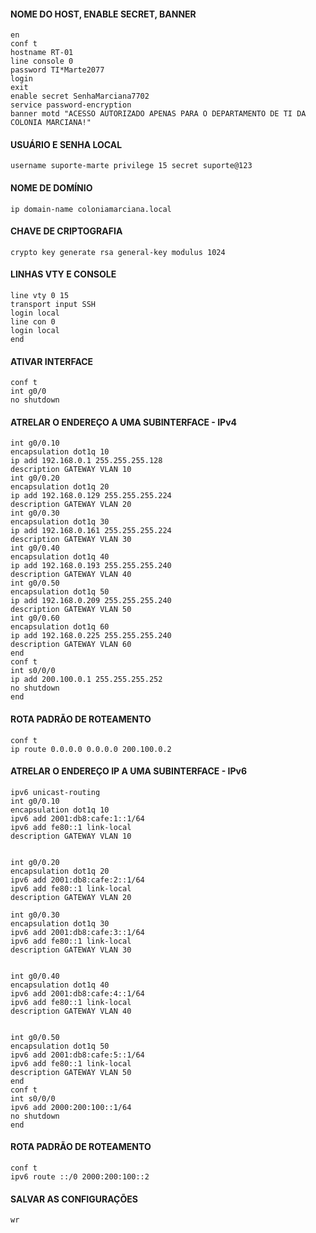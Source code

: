 #### NOME DO HOST, ENABLE SECRET, BANNER
```
en
conf t
hostname RT-01
line console 0
password TI*Marte2077
login
exit
enable secret SenhaMarciana7702
service password-encryption
banner motd "ACESSO AUTORIZADO APENAS PARA O DEPARTAMENTO DE TI DA COLONIA MARCIANA!"
```

#### USUÁRIO E SENHA LOCAL
```
username suporte-marte privilege 15 secret suporte@123
```

#### NOME DE DOMÍNIO 
```
ip domain-name coloniamarciana.local
```

#### CHAVE DE CRIPTOGRAFIA
```
crypto key generate rsa general-key modulus 1024
```

#### LINHAS VTY E CONSOLE
```
line vty 0 15
transport input SSH
login local
line con 0
login local
end
```

#### ATIVAR INTERFACE
```
conf t
int g0/0
no shutdown
```

#### ATRELAR O ENDEREÇO A UMA SUBINTERFACE - IPv4
```
int g0/0.10
encapsulation dot1q 10
ip add 192.168.0.1 255.255.255.128
description GATEWAY VLAN 10
int g0/0.20
encapsulation dot1q 20
ip add 192.168.0.129 255.255.255.224
description GATEWAY VLAN 20
int g0/0.30
encapsulation dot1q 30
ip add 192.168.0.161 255.255.255.224
description GATEWAY VLAN 30
int g0/0.40
encapsulation dot1q 40
ip add 192.168.0.193 255.255.255.240
description GATEWAY VLAN 40
int g0/0.50
encapsulation dot1q 50
ip add 192.168.0.209 255.255.255.240
description GATEWAY VLAN 50
int g0/0.60
encapsulation dot1q 60
ip add 192.168.0.225 255.255.255.240
description GATEWAY VLAN 60
end
conf t
int s0/0/0
ip add 200.100.0.1 255.255.255.252
no shutdown
end
```

#### ROTA PADRÃO DE ROTEAMENTO 
```
conf t
ip route 0.0.0.0 0.0.0.0 200.100.0.2
```

#### ATRELAR  O ENDEREÇO IP A UMA SUBINTERFACE - IPv6
```
ipv6 unicast-routing
int g0/0.10
encapsulation dot1q 10
ipv6 add 2001:db8:cafe:1::1/64
ipv6 add fe80::1 link-local
description GATEWAY VLAN 10 


int g0/0.20
encapsulation dot1q 20
ipv6 add 2001:db8:cafe:2::1/64
ipv6 add fe80::1 link-local
description GATEWAY VLAN 20

int g0/0.30
encapsulation dot1q 30
ipv6 add 2001:db8:cafe:3::1/64
ipv6 add fe80::1 link-local
description GATEWAY VLAN 30


int g0/0.40
encapsulation dot1q 40
ipv6 add 2001:db8:cafe:4::1/64
ipv6 add fe80::1 link-local
description GATEWAY VLAN 40


int g0/0.50
encapsulation dot1q 50
ipv6 add 2001:db8:cafe:5::1/64
ipv6 add fe80::1 link-local
description GATEWAY VLAN 50
end
conf t
int s0/0/0
ipv6 add 2000:200:100::1/64
no shutdown
end
```

#### ROTA PADRÃO DE ROTEAMENTO
```
conf t
ipv6 route ::/0 2000:200:100::2
```

#### SALVAR AS CONFIGURAÇÕES
```
wr
```






